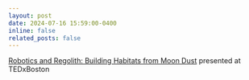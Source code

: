 ```yaml
---
layout: post
date: 2024-07-16 15:59:00-0400
inline: false
related_posts: false
---
```


[Robotics and Regolith: Building Habitats from Moon Dust](https://www.youtube.com/watch?v=IO7Ccta4cBY&ab_channel=TEDxTalks) presented at TEDxBoston

